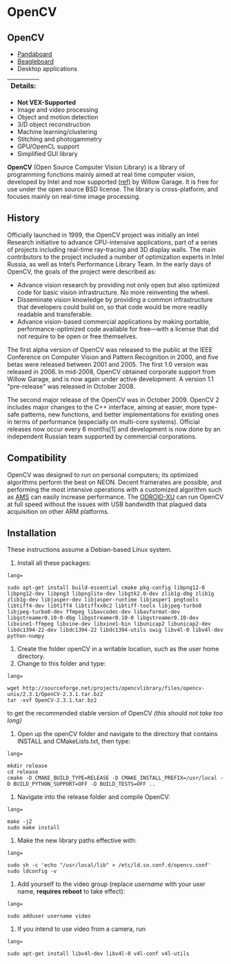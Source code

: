# OpenCV

## OpenCV

* [Pandaboard](../../electronics/external-boards/pandaboard.md)
* [Beagleboard](../../electronics/external-boards/beagleboard.md)
* Desktop applications

| Details: |
| :--- |


* **Not VEX-Supported**
* Image and video processing
* Object and motion detection
* 3/D object reconstruction
* Machine learning/clustering
* Stitching and photogammetry
* GPU/OpenCL support
* Simplified GUI library

**OpenCV** \(Open Source Computer Vision Library\) is a library of programming functions mainly aimed at real time computer vision, developed by Intel and now supported [\(ref\)](http://opencv.willowgarage.com/) by Willow Garage. It is free for use under the open source BSD license. The library is cross-platform, and focuses mainly on real-time image processing.

## History

Officially launched in 1999, the OpenCV project was initially an Intel Research initiative to advance CPU-intensive applications, part of a series of projects including real-time ray-tracing and 3D display walls. The main contributors to the project included a number of optimization experts in Intel Russia, as well as Intel’s Performance Library Team. In the early days of OpenCV, the goals of the project were described as:

* Advance vision research by providing not only open but also optimized code for basic vision infrastructure. No more reinventing the wheel.
* Disseminate vision knowledge by providing a common infrastructure that developers could build on, so that code would be more readily readable and transferable.
* Advance vision-based commercial applications by making portable, performance-optimized code available for free—with a license that did not require to be open or free themselves.

The first alpha version of OpenCV was released to the public at the IEEE Conference on Computer Vision and Pattern Recognition in 2000, and five betas were released between 2001 and 2005. The first 1.0 version was released in 2006. In mid-2008, OpenCV obtained corporate support from Willow Garage, and is now again under active development. A version 1.1 "pre-release" was released in October 2008.

The second major release of the OpenCV was in October 2009. OpenCV 2 includes major changes to the C++ interface, aiming at easier, more type-safe patterns, new functions, and better implementations for existing ones in terms of performance \(especially on multi-core systems\). Official releases now occur every 6 months\[1\] and development is now done by an independent Russian team supported by commercial corporations.

## Compatibility

OpenCV was designed to run on personal computers; its optimized algorithms perform the best on NEON. Decent framerates are possible, and performing the most intensive operations with a customized algorithm such as [AMS](https://phabricator.purduesigbots.com/w/ams/) can easily increase performance. The [ODROID-XU](https://phabricator.purduesigbots.com/w/ee/odroid/) can run OpenCV at full speed without the issues with USB bandwidth that plagued data acquisition on other ARM platforms.

## Installation

These instructions assume a Debian-based Linux system.

1. Install all these packages:

```text
lang=

sudo apt-get install build-essential cmake pkg-config libpng12-0 libpng12-dev libpng3 libpnglite-dev libgtk2.0-dev zlib1g-dbg zlib1g zlib1g-dev libjasper-dev libjasper-runtime libjasper1 pngtools libtiff4-dev libtiff4 libtiffxx0c2 libtiff-tools libjpeg-turbo8 libjpeg-turbo8-dev ffmpeg libavcodec-dev libavformat-dev libgstreamer0.10-0-dbg libgstreamer0.10-0 libgstreamer0.10-dev libxine1-ffmpeg libxine-dev libxine1-bin libunicap2 libunicap2-dev libdc1394-22-dev libdc1394-22 libdc1394-utils swig libv4l-0 libv4l-dev python-numpy
```

1. Create the folder openCV in a writable location, such as the user home directory.
2. Change to this folder and type:

```text
lang=

wget http://sourceforge.net/projects/opencvlibrary/files/opencv-unix/2.3.1/OpenCV-2.3.1.tar.bz2
tar -xvf OpenCV-2.3.1.tar.bz2
```

to get the recommended stable version of OpenCV _\(this should not take too long\)_

1. Open up the openCV folder and navigate to the directory that contains INSTALL and CMakeLists.txt, then type:

```text
lang=

mkdir release
cd release
cmake -D CMAKE_BUILD_TYPE=RELEASE -D CMAKE_INSTALL_PREFIX=/usr/local -D BUILD_PYTHON_SUPPORT=OFF -D BUILD_TESTS=OFF ..
```

1. Navigate into the release folder and compile OpenCV:

```text
lang=

make -j2
sudo make install
```

1. Make the new library paths effective with:

```text
lang=

sudo sh -c 'echo "/usr/local/lib" > /etc/ld.so.conf.d/opencv.conf'
sudo ldconfig -v
```

1. Add yourself to the video group \(replace _username_ with your user name, **requires reboot** to take effect\):

```text
lang=

sudo adduser username video
```

1. If you intend to use video from a camera, run

```text
lang=

sudo apt-get install libv4l-dev libv4l-0 v4l-conf v4l-utils
```

